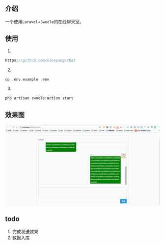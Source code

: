 ## 介绍
一个使用`Laravel`+`Swoole`的在线聊天室。

## 使用
1. 

```php
https://github.com/nineyang/chat
```

2.

```php
cp .env.example .env
```

3.

```php
php artisan swoole:action start
```


## 效果图

![Aaron Swartz](/public/image/chat.gif)

## todo
1. 完成发送效果
2. 数据入库